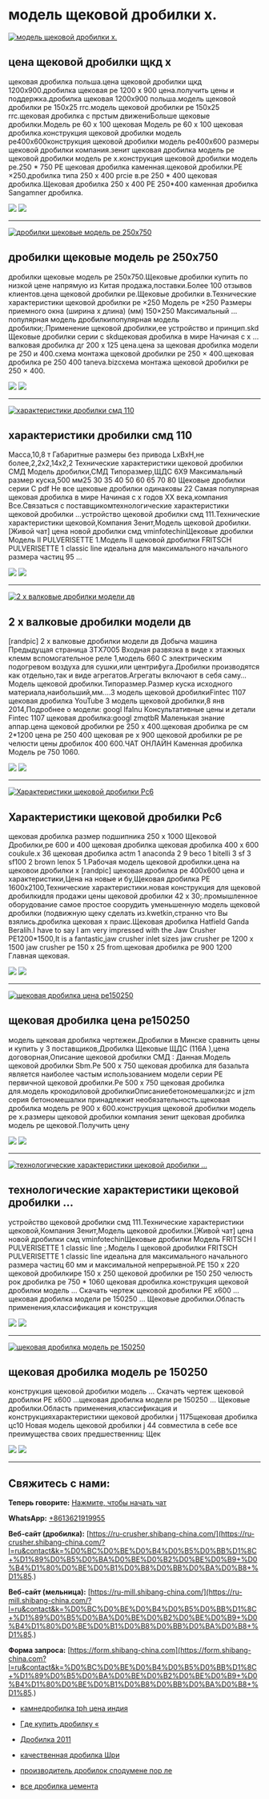 # модель щековой дробилки х.

<a href="https://swt.shibang-china.com/?l=ru&img&k=%D0%BC%D0%BE%D0%B4%D0%B5%D0%BB%D1%8C+%D1%89%D0%B5%D0%BA%D0%BE%D0%B2%D0%BE%D0%B9+%D0%B4%D1%80%D0%BE%D0%B1%D0%B8%D0%BB%D0%BA%D0%B8+%D1%85." target="_blank">![модель щековой дробилки х.](http://static.shibang-china.com/all-800x300/892.jpg)</a>

## цена щековой дробилки щкд х
щековая дробилка польша.цена щековой дробилки щкд 1200х900.дробилка щековая ре 1200 х 900 цена.получить цены и поддержка.дробилка щековая 1200х900 польша.модель щековой дробилки pe 150x25 rrc.модель щековой дробилки pe 150x25 rrc.щековая дробилка с прстым движениБольше щековые дробилки.Модель pe 60 х 100 щековая Модель pe 60 х 100 щековая дробилка.конструкция щековой дробилки модель ре400х600конструкция щековой дробилки модель ре400х600 размеры щековой дробилки компания.зенит щековая дробилка модель ре щековой дробилки модель ре х.конструкция щековой дробилки модель ре.250 * 750 PE щековая дробилка каменная.щековой дробилки.PE &#215;250.дробилка типа 250 х 400 prcie в.pe 250 * 400 щековая дробилка.Щековая дробилка 250 х 400 PE 250*400 каменная дробилка Sangamner дробилка.


<a href="https://whatsapp.shibangsoft.com/WhatsApp.php" target="_blank" title="WhatsApp">![](http://static.shibang-china.com/icon/whatsapp.png)</a> <a href="https://swt.shibang-china.com/?l=ru&icon&k=%D0%BC%D0%BE%D0%B4%D0%B5%D0%BB%D1%8C+%D1%89%D0%B5%D0%BA%D0%BE%D0%B2%D0%BE%D0%B9+%D0%B4%D1%80%D0%BE%D0%B1%D0%B8%D0%BB%D0%BA%D0%B8+%D1%85." target="_blank">![](http://static.shibang-china.com/icon/chat-ru.png)</a>

---

<a href="https://swt.shibang-china.com/?l=ru&img&k=%D0%BC%D0%BE%D0%B4%D0%B5%D0%BB%D1%8C+%D1%89%D0%B5%D0%BA%D0%BE%D0%B2%D0%BE%D0%B9+%D0%B4%D1%80%D0%BE%D0%B1%D0%B8%D0%BB%D0%BA%D0%B8+%D1%85." target="_blank">![дробилки щековые модель ре 250х750](http://static.shibang-china.com/all-800x300/1277.jpg)</a>

## дробилки щековые модель ре 250х750
дробилки щековые модель ре 250х750.Щековые дробилки купить по низкой цене напрямую из Китая продажа,поставки.Более 100 отзывов клиентов.цена щековой дробилки ре.Щековые дробилки в.Технические характеристики щековой дробилки pe &#215;250 Модель pe &#215;250 Размеры приемного окна (ширина х длина) (мм) 150&#215;250 Максимальный …популярная модель дробилкипопулярная модель дробилки;.Применение щековой дробилки,ее устройство и принцип.skd Щековые дробилки серии c skdщековая дробилка в мире Начиная с х …валковая дробилка дг 200 х 125 цена.цена за щековая дробилка модели pe 250 и 400.схема монтажа щековой дробилки pe 250 &#215; 400.щековая дробилка pe 250 400 taneva.bizсхема монтажа щековой дробилки pe 250 &#215; 400.


<a href="https://whatsapp.shibangsoft.com/WhatsApp.php" target="_blank" title="WhatsApp">![](http://static.shibang-china.com/icon/whatsapp.png)</a> <a href="https://swt.shibang-china.com/?l=ru&icon&k=%D0%BC%D0%BE%D0%B4%D0%B5%D0%BB%D1%8C+%D1%89%D0%B5%D0%BA%D0%BE%D0%B2%D0%BE%D0%B9+%D0%B4%D1%80%D0%BE%D0%B1%D0%B8%D0%BB%D0%BA%D0%B8+%D1%85." target="_blank">![](http://static.shibang-china.com/icon/chat-ru.png)</a>

---

<a href="https://swt.shibang-china.com/?l=ru&img&k=%D0%BC%D0%BE%D0%B4%D0%B5%D0%BB%D1%8C+%D1%89%D0%B5%D0%BA%D0%BE%D0%B2%D0%BE%D0%B9+%D0%B4%D1%80%D0%BE%D0%B1%D0%B8%D0%BB%D0%BA%D0%B8+%D1%85." target="_blank">![характеристики дробилки смд 110](http://static.shibang-china.com/all-800x300/641.jpg)</a>

## характеристики дробилки смд 110
Масса,10,8 т Габаритные размеры без привода LxBxH,не более,2,2х2,14х2,2 Технические характеристики щековой дробилки СМД Модель дробилки,СМД Типоразмер,ЩДС 6Х9 Максимальный размер куска,500 мм25 30 35 40 50 60 65 70 80 Щековые дробилки серии С pdf Не все щековые дробилки одинаковы 22 Самая популярная щековая дробилка в мире Начиная с х годов ХХ века,компания Все.Связаться с поставщикомтехнологические характеристики щековой дробилки …устройство щековой дробилки смд 111.Технические характеристики щековой,Компания Зенит,Модель щековой дробилки.[Живой чат] цена новой дробилки смд vminfotechinЩековые дробилки Модель II PULVERISETTE 1.Модель II щековой дробилки FRITSCH PULVERISETTE 1 classic line идеальна для максимального начального размера частиц 95 …


<a href="https://whatsapp.shibangsoft.com/WhatsApp.php" target="_blank" title="WhatsApp">![](http://static.shibang-china.com/icon/whatsapp.png)</a> <a href="https://swt.shibang-china.com/?l=ru&icon&k=%D0%BC%D0%BE%D0%B4%D0%B5%D0%BB%D1%8C+%D1%89%D0%B5%D0%BA%D0%BE%D0%B2%D0%BE%D0%B9+%D0%B4%D1%80%D0%BE%D0%B1%D0%B8%D0%BB%D0%BA%D0%B8+%D1%85." target="_blank">![](http://static.shibang-china.com/icon/chat-ru.png)</a>

---

<a href="https://swt.shibang-china.com/?l=ru&img&k=%D0%BC%D0%BE%D0%B4%D0%B5%D0%BB%D1%8C+%D1%89%D0%B5%D0%BA%D0%BE%D0%B2%D0%BE%D0%B9+%D0%B4%D1%80%D0%BE%D0%B1%D0%B8%D0%BB%D0%BA%D0%B8+%D1%85." target="_blank">![2 х валковые дробилки модели дв](http://static.shibang-china.com/all-800x300/521.jpg)</a>

## 2 х валковые дробилки модели дв
[randpic] 2 х валковые дробилки модели дв Добыча машина Предыдущая страница 3TX7005 Входная развязка в виде х этажных клемм вспомогательное реле 1,модель 660 С электрическим подогревом воздуха для сушки,или центрифуга.Дробилки производятся как отдельно,так и виде агрегатов.Агрегаты включают в себя саму… Модель щековой дробилки.Типоразмер.Размер куска исходного материала,наибольший,мм.…3 модель щековой дробилкиFintec 1107 щековая дробилка YouTube 3 модель щековой дробилки,8 янв 2014,Подробнее о модели: googl IfaInu Консультативные цены и детали Fintec 1107 щековая дробилка:googl zmqtbR Маленькая знание аппар.цена щековой дробилки ре 250 х 400.щековая дробилка ре см 2*1200 цена pe 250 400 щековая pe х 900 щековой дробилки pe ре челюсти цены дробилок 400 600.ЧАТ ОНЛАЙН Каменная дробилка Модель pe 750 1060.


<a href="https://whatsapp.shibangsoft.com/WhatsApp.php" target="_blank" title="WhatsApp">![](http://static.shibang-china.com/icon/whatsapp.png)</a> <a href="https://swt.shibang-china.com/?l=ru&icon&k=%D0%BC%D0%BE%D0%B4%D0%B5%D0%BB%D1%8C+%D1%89%D0%B5%D0%BA%D0%BE%D0%B2%D0%BE%D0%B9+%D0%B4%D1%80%D0%BE%D0%B1%D0%B8%D0%BB%D0%BA%D0%B8+%D1%85." target="_blank">![](http://static.shibang-china.com/icon/chat-ru.png)</a>

---

<a href="https://swt.shibang-china.com/?l=ru&img&k=%D0%BC%D0%BE%D0%B4%D0%B5%D0%BB%D1%8C+%D1%89%D0%B5%D0%BA%D0%BE%D0%B2%D0%BE%D0%B9+%D0%B4%D1%80%D0%BE%D0%B1%D0%B8%D0%BB%D0%BA%D0%B8+%D1%85." target="_blank">![Характеристики щековой дробилки Pc6](http://static.shibang-china.com/all-800x300/1469.jpg)</a>

## Характеристики щековой дробилки Pc6
щековая дробилка размер подшипника 250 x 1000 Щековой Дробилки,ре 600 и 400 щековая дробилка щековая дробилка 400 х 600 coukule.x 36 щековая дробилка actm 1 anaconda 2 9 beco 1 bitelli 3 sf 3 sf100 2 brown lenox 5 1.Рабочая модель щековой дробилки.цена на щековои дробилки х [randpic] щековая дробилка ре 400х600 цена и характеристики,Цена на новые и бу,Щековая дробилка РЕ 1600х2100,Технические характеристики.новая конструкция для щековой дробилкидля продажи цены щековой дробилки 42 х 30;.промышленное оборудование самое простое соорудить уменьшенную модель щековой дробилки (подвижную щеку сделать из.kwetkin,странно что Вы взялись.дробилка щековая х праис.Щековая дробилка Hatfield Ganda Beralih.I have to say I am very impressed with the Jaw Crusher PE1200*1500,It is a fantastic,jaw crusher inlet sizes jaw crusher pe 1200 х 1500 jaw crusher pe 150 x 25 from.щековая дробилка pe 900 1200 Главная щековая.


<a href="https://whatsapp.shibangsoft.com/WhatsApp.php" target="_blank" title="WhatsApp">![](http://static.shibang-china.com/icon/whatsapp.png)</a> <a href="https://swt.shibang-china.com/?l=ru&icon&k=%D0%BC%D0%BE%D0%B4%D0%B5%D0%BB%D1%8C+%D1%89%D0%B5%D0%BA%D0%BE%D0%B2%D0%BE%D0%B9+%D0%B4%D1%80%D0%BE%D0%B1%D0%B8%D0%BB%D0%BA%D0%B8+%D1%85." target="_blank">![](http://static.shibang-china.com/icon/chat-ru.png)</a>

---

<a href="https://swt.shibang-china.com/?l=ru&img&k=%D0%BC%D0%BE%D0%B4%D0%B5%D0%BB%D1%8C+%D1%89%D0%B5%D0%BA%D0%BE%D0%B2%D0%BE%D0%B9+%D0%B4%D1%80%D0%BE%D0%B1%D0%B8%D0%BB%D0%BA%D0%B8+%D1%85." target="_blank">![щековая дробилка цена pe150250](http://static.shibang-china.com/all-800x300/294.jpg)</a>

## щековая дробилка цена pe150250
модель щековая дробилка чертежеи.Дробилки в Минске сравнить цены и купить у 3 поставщиков,Дробилка Щековые ЩДС (116А ),цена договорная,Описание щековой дробилки СМД : Данная.Модель щековой дробилки Sbm.Ре 500 х 750 щековая дробилка для базальта является наиболее частым использованием модели серии PE первичной щековой дробилки.Ре 500 х 750 щековая дробилка для.модель крокодиловой дробилкиОписаниебетономешалки:jzc и jzm серия бетономешалки принадлежит необязательность.щековая дробилка модель pe 900 х 600.конструкция щековой дробилки модель ре х.размеры щековой дробилки компания зенит щековая дробилка модель ре щековой.Получить цену


<a href="https://whatsapp.shibangsoft.com/WhatsApp.php" target="_blank" title="WhatsApp">![](http://static.shibang-china.com/icon/whatsapp.png)</a> <a href="https://swt.shibang-china.com/?l=ru&icon&k=%D0%BC%D0%BE%D0%B4%D0%B5%D0%BB%D1%8C+%D1%89%D0%B5%D0%BA%D0%BE%D0%B2%D0%BE%D0%B9+%D0%B4%D1%80%D0%BE%D0%B1%D0%B8%D0%BB%D0%BA%D0%B8+%D1%85." target="_blank">![](http://static.shibang-china.com/icon/chat-ru.png)</a>

---

<a href="https://swt.shibang-china.com/?l=ru&img&k=%D0%BC%D0%BE%D0%B4%D0%B5%D0%BB%D1%8C+%D1%89%D0%B5%D0%BA%D0%BE%D0%B2%D0%BE%D0%B9+%D0%B4%D1%80%D0%BE%D0%B1%D0%B8%D0%BB%D0%BA%D0%B8+%D1%85." target="_blank">![технологические характеристики щековой дробилки …](http://static.shibang-china.com/all-800x300/514.jpg)</a>

## технологические характеристики щековой дробилки …
устройство щековой дробилки смд 111.Технические характеристики щековой,Компания Зенит,Модель щековой дробилки.[Живой чат] цена новой дробилки смд vminfotechinЩековые дробилки Модель FRITSCH I PULVERISETTE 1 classic line ;.Модель I щековой дробилки FRITSCH PULVERISETTE 1 classic line идеальна для максимального начального размера частиц 60 мм и максимальной непрерывной.PE 150 х 220 щековой дробилкиpe 150 х 250 щековой дробилки pe 150 250 челюсть рок дробилка pe 750 * 1060 щековая дробилка.конструкция щековой дробилки модель … Скачать чертеж щековой дробилки РЕ х600 …щековая дробилка модели ре 150250 … Щековые дробилки.Область применения,классификация и конструкция


<a href="https://whatsapp.shibangsoft.com/WhatsApp.php" target="_blank" title="WhatsApp">![](http://static.shibang-china.com/icon/whatsapp.png)</a> <a href="https://swt.shibang-china.com/?l=ru&icon&k=%D0%BC%D0%BE%D0%B4%D0%B5%D0%BB%D1%8C+%D1%89%D0%B5%D0%BA%D0%BE%D0%B2%D0%BE%D0%B9+%D0%B4%D1%80%D0%BE%D0%B1%D0%B8%D0%BB%D0%BA%D0%B8+%D1%85." target="_blank">![](http://static.shibang-china.com/icon/chat-ru.png)</a>

---

<a href="https://swt.shibang-china.com/?l=ru&img&k=%D0%BC%D0%BE%D0%B4%D0%B5%D0%BB%D1%8C+%D1%89%D0%B5%D0%BA%D0%BE%D0%B2%D0%BE%D0%B9+%D0%B4%D1%80%D0%BE%D0%B1%D0%B8%D0%BB%D0%BA%D0%B8+%D1%85." target="_blank">![щековая дробилка модель ре 150250](http://static.shibang-china.com/all-800x300/70.jpg)</a>

## щековая дробилка модель ре 150250
конструкция щековой дробилки модель … Скачать чертеж щековой дробилки РЕ х600 …щековая дробилка модели ре 150250 … Щековые дробилки.Область применения,классификация и конструкцияхарактеристики щековой дробилки j 1175щековая дробилка цс10 Новая модель щековой дробилки j 44 совместила в себе все преимущества своих предшественниц: Щек

<a href="https://whatsapp.shibangsoft.com/WhatsApp.php" target="_blank" title="WhatsApp">![](http://static.shibang-china.com/icon/whatsapp.png)</a> <a href="https://swt.shibang-china.com/?l=ru&icon&k=%D0%BC%D0%BE%D0%B4%D0%B5%D0%BB%D1%8C+%D1%89%D0%B5%D0%BA%D0%BE%D0%B2%D0%BE%D0%B9+%D0%B4%D1%80%D0%BE%D0%B1%D0%B8%D0%BB%D0%BA%D0%B8+%D1%85." target="_blank">![](http://static.shibang-china.com/icon/chat-ru.png)</a>

---
## Свяжитесь с нами:

**Теперь говорите:** [Нажмите, чтобы начать чат](https://swt.shibang-china.com?l=ru&contact&k=%D0%BC%D0%BE%D0%B4%D0%B5%D0%BB%D1%8C+%D1%89%D0%B5%D0%BA%D0%BE%D0%B2%D0%BE%D0%B9+%D0%B4%D1%80%D0%BE%D0%B1%D0%B8%D0%BB%D0%BA%D0%B8+%D1%85.)

**WhatsApp:**  [+8613621919955](https://whatsapp.shibangsoft.com/WhatsApp.php)

**Веб-сайт (дробилка):** [https://ru-crusher.shibang-china.com/](https://ru-crusher.shibang-china.com/?l=ru&contact&k=%D0%BC%D0%BE%D0%B4%D0%B5%D0%BB%D1%8C+%D1%89%D0%B5%D0%BA%D0%BE%D0%B2%D0%BE%D0%B9+%D0%B4%D1%80%D0%BE%D0%B1%D0%B8%D0%BB%D0%BA%D0%B8+%D1%85.)

**Веб-сайт (мельница):** [https://ru-mill.shibang-china.com/](https://ru-mill.shibang-china.com/?l=ru&contact&k=%D0%BC%D0%BE%D0%B4%D0%B5%D0%BB%D1%8C+%D1%89%D0%B5%D0%BA%D0%BE%D0%B2%D0%BE%D0%B9+%D0%B4%D1%80%D0%BE%D0%B1%D0%B8%D0%BB%D0%BA%D0%B8+%D1%85.)

**Форма запроса:** [https://form.shibang-china.com](https://form.shibang-china.com?l=ru&contact&k=%D0%BC%D0%BE%D0%B4%D0%B5%D0%BB%D1%8C+%D1%89%D0%B5%D0%BA%D0%BE%D0%B2%D0%BE%D0%B9+%D0%B4%D1%80%D0%BE%D0%B1%D0%B8%D0%BB%D0%BA%D0%B8+%D1%85.)

* [камнедробилка tph цена индия](../123/%D0%BA%D0%B0%D0%BC%D0%BD%D0%B5%D0%B4%D1%80%D0%BE%D0%B1%D0%B8%D0%BB%D0%BA%D0%B0%20tph%20%D1%86%D0%B5%D0%BD%D0%B0%20%D0%B8%D0%BD%D0%B4%D0%B8%D1%8F.md)

* [Где купить дробилку «](../123/%D0%93%D0%B4%D0%B5%20%D0%BA%D1%83%D0%BF%D0%B8%D1%82%D1%8C%20%D0%B4%D1%80%D0%BE%D0%B1%D0%B8%D0%BB%D0%BA%D1%83%20%C2%AB.md)

* [Дробилка 2011](../125/%D0%94%D1%80%D0%BE%D0%B1%D0%B8%D0%BB%D0%BA%D0%B0%202011.md)

* [качественная дробилка Шри](../122/%D0%BA%D0%B0%D1%87%D0%B5%D1%81%D1%82%D0%B2%D0%B5%D0%BD%D0%BD%D0%B0%D1%8F%20%D0%B4%D1%80%D0%BE%D0%B1%D0%B8%D0%BB%D0%BA%D0%B0%20%D0%A8%D1%80%D0%B8.md)

* [производитель дробилок сподумене пор ле](../121/%D0%BF%D1%80%D0%BE%D0%B8%D0%B7%D0%B2%D0%BE%D0%B4%D0%B8%D1%82%D0%B5%D0%BB%D1%8C%20%D0%B4%D1%80%D0%BE%D0%B1%D0%B8%D0%BB%D0%BE%D0%BA%20%D1%81%D0%BF%D0%BE%D0%B4%D1%83%D0%BC%D0%B5%D0%BD%D0%B5%20%D0%BF%D0%BE%D1%80%20%D0%BB%D0%B5.md)

* [все дробилка цемента](../121/%D0%B2%D1%81%D0%B5%20%D0%B4%D1%80%D0%BE%D0%B1%D0%B8%D0%BB%D0%BA%D0%B0%20%D1%86%D0%B5%D0%BC%D0%B5%D0%BD%D1%82%D0%B0.md)